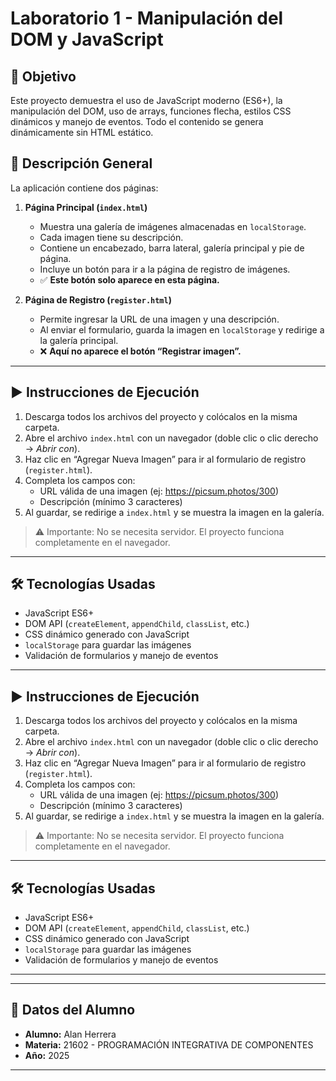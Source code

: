 # Laboratorio 1 - Manipulación del DOM y JavaScript

## 🧠 Objetivo
Este proyecto demuestra el uso de JavaScript moderno (ES6+), la manipulación del DOM, uso de arrays, funciones flecha, estilos CSS dinámicos y manejo de eventos. Todo el contenido se genera dinámicamente sin HTML estático.

## 📄 Descripción General

La aplicación contiene dos páginas:

1. **Página Principal (`index.html`)**
   - Muestra una galería de imágenes almacenadas en `localStorage`.
   - Cada imagen tiene su descripción.
   - Contiene un encabezado, barra lateral, galería principal y pie de página.
   - Incluye un botón para ir a la página de registro de imágenes.
   - ✅ **Este botón solo aparece en esta página.**

2. **Página de Registro (`register.html`)**
   - Permite ingresar la URL de una imagen y una descripción.
   - Al enviar el formulario, guarda la imagen en `localStorage` y redirige a la galería principal.
   - ❌ **Aquí no aparece el botón “Registrar imagen”.**

---

## ▶️ Instrucciones de Ejecución

1. Descarga todos los archivos del proyecto y colócalos en la misma carpeta.
2. Abre el archivo `index.html` con un navegador (doble clic o clic derecho → *Abrir con*).
3. Haz clic en “Agregar Nueva Imagen” para ir al formulario de registro (`register.html`).
4. Completa los campos con:
   - URL válida de una imagen (ej: https://picsum.photos/300)
   - Descripción (mínimo 3 caracteres)
5. Al guardar, se redirige a `index.html` y se muestra la imagen en la galería.

> ⚠️ Importante: No se necesita servidor. El proyecto funciona completamente en el navegador.

---

## 🛠️ Tecnologías Usadas

- JavaScript ES6+
- DOM API (`createElement`, `appendChild`, `classList`, etc.)
- CSS dinámico generado con JavaScript
- `localStorage` para guardar las imágenes
- Validación de formularios y manejo de eventos

---



## ▶️ Instrucciones de Ejecución

1. Descarga todos los archivos del proyecto y colócalos en la misma carpeta.
2. Abre el archivo `index.html` con un navegador (doble clic o clic derecho → *Abrir con*).
3. Haz clic en “Agregar Nueva Imagen” para ir al formulario de registro (`register.html`).
4. Completa los campos con:
   - URL válida de una imagen (ej: https://picsum.photos/300)
   - Descripción (mínimo 3 caracteres)
5. Al guardar, se redirige a `index.html` y se muestra la imagen en la galería.

> ⚠️ Importante: No se necesita servidor. El proyecto funciona completamente en el navegador.

---

## 🛠️ Tecnologías Usadas

- JavaScript ES6+
- DOM API (`createElement`, `appendChild`, `classList`, etc.)
- CSS dinámico generado con JavaScript
- `localStorage` para guardar las imágenes
- Validación de formularios y manejo de eventos

---

---

## 📌 Datos del Alumno

- **Alumno:** Alan Herrera  
- **Materia:** 21602 - PROGRAMACIÓN INTEGRATIVA DE COMPONENTES  
- **Año:** 2025  

---

